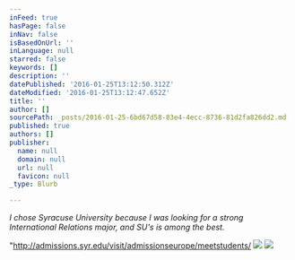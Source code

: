 ```yaml
---
inFeed: true
hasPage: false
inNav: false
isBasedOnUrl: ''
inLanguage: null
starred: false
keywords: []
description: ''
datePublished: '2016-01-25T13:12:50.312Z'
dateModified: '2016-01-25T13:12:47.652Z'
title: ''
author: []
sourcePath: _posts/2016-01-25-6bd67d58-83e4-4ecc-8736-81d2fa826dd2.md
published: true
authors: []
publisher:
  name: null
  domain: null
  url: null
  favicon: null
_type: Blurb

---
```

_I chose Syracuse University because I was looking for a strong International Relations major, and SU's is among the best._

"http://admissions.syr.edu/visit/admissionseurope/meetstudents/
![](https://s3-us-west-2.amazonaws.com/the-grid-img/p/f5ec6d8110ec6d800839ff4374c54071d1a195c5.jpg)
![](https://the-grid-user-content.s3-us-west-2.amazonaws.com/28b8a9a9-fee3-48bb-8471-ced638bcb57b.jpg)